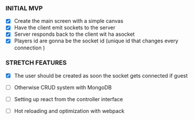 ### INITIAL MVP

- [x] Create the main screen with a simple canvas
- [x] Have the client emit sockets to the server
- [x] Server responds back to the client wit ha asocket 
- [x] Players id are gonna be the socket id (unique id that changes every connection )

### STRETCH FEATURES
- [x] The user should be created as soon the socket gets connected if guest
- [ ] Otherwise CRUD system with MongoDB
- [ ] Setting up react from the controller interface 
- [ ] Hot reloading and optimization with webpack


